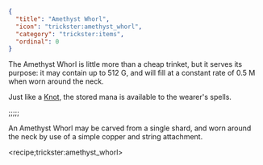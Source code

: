 ```json
{
  "title": "Amethyst Whorl",
  "icon": "trickster:amethyst_whorl",
  "category": "trickster:items",
  "ordinal": 0
}
```

The Amethyst Whorl is little more than a cheap trinket, but it serves its purpose: it may contain up to 512 G, and will fill at a constant rate of 0.5 M when worn around the neck.


Just like a [Knot](^trickster:items/knots), the stored mana is available to the wearer's spells.

;;;;;

An Amethyst Whorl may be carved from a single shard, and worn around the neck by use of a simple copper and string attachment.

<recipe;trickster:amethyst_whorl>

